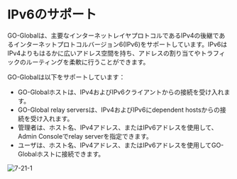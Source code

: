 # IPv6のサポート

GO-Globalは、主要なインターネットレイヤプロトコルであるIPv4の後継であるインターネットプロトコルバージョン6(IPv6)をサポートしています。IPv6はIPv4よりもはるかに広いアドレス空間を持ち、アドレスの割り当てやトラフィックのルーティングを柔軟に行うことができます。

GO-Globalは以下をサポートしています：

* GO-Globalホストは、IPv4およびIPv6クライアントからの接続を受け入れます。
* GO-Global relay serversは、IPv4およびIPv6にdependent hostsからの接続を受け入れます。
* 管理者は、ホスト名、IPv4アドレス、またはIPv6アドレスを使用して、Admin Consoleでrelay serverを指定できます。
* ユーザは、ホスト名、IPv4アドレス、またはIPv6アドレスを使用してGO-Globalホストに接続できます。

![7-21-1](/img/7-21-1.png) 